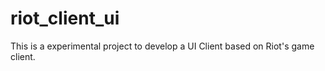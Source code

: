 # riot_client_ui
This is a experimental project to develop a UI Client based on Riot's game client.  
